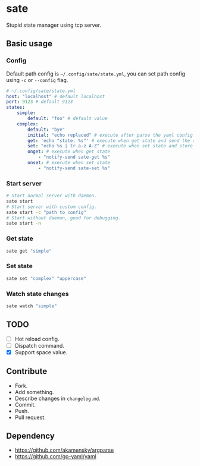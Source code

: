 # sate

Stupid state manager using tcp server.

## Basic usage

### Config

Default path config is `~/.config/sate/state.yml`, you can set path config using `-c` or `--config` flag.

```yaml
# ~/.config/sate/state.yml
host: "localhost" # default localhost
port: 9123 # default 9123
states:
    simple:
        default: "foo" # default value
    complex:
        default: "bye"
        initial: "echo replaced" # execute after parse the yaml config and store the result
        get: 'echo "state: %s"' # execute when get state and send the result
        set: "echo %s | tr a-z A-Z" # execute when set state and store the result
        onget: # execute when get state
            - "notify-send sate-get %s"
        onset: # execute when set state
            - "notify-send sate-set %s"
```

### Start server

```bash
# Start normal server with daemon.
sate start
# Start server with custom config.
sate start -c "path to config"
# Start without daemon, good for debugging.
sate start -n
```

### Get state

```bash
sate get "simple"
```

### Set state

```bash
sate set "complex" "uppercase"
```

### Watch state changes

```bash
sate watch "simple"
```

## TODO

-   [ ] Hot reload config.
-   [ ] Dispatch command.
-   [x] Support space value.

## Contribute

-   Fork.
-   Add something.
-   Describe changes in `changelog.md`.
-   Commit.
-   Push.
-   Pull request.

## Dependency

-   https://github.com/akamensky/argparse
-   https://github.com/go-yaml/yaml
